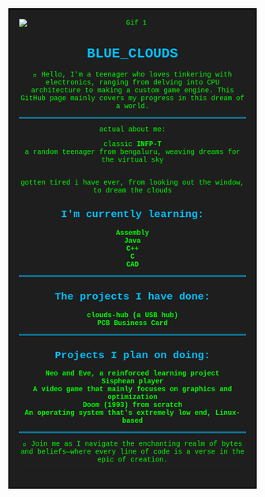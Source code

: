 <div style="border: 2px solid black; padding: 20px; background-color: #1e1e1e; color: #00ff00; font-family: 'Courier New', Courier, monospace; text-align: center;">
  <img src="https://i0.wp.com/media1.giphy.com/media/fUpvkRuLKE4xMBJLvH/200.gif" alt="Gif 1" style="display: block; margin: 0 auto;">

  <h1 style="color: #00bfff;">BLUE_CLOUDS</h1>

  <p>👋 Hello, I'm a teenager who loves tinkering with electronics, ranging from delving into CPU architecture to making a custom game engine. This GitHub page mainly covers my progress in this dream of a world.</p>

  <hr style="border: 1px solid #00bfff;">

  <p>
    actual about me:<br>
    <ul style="list-style: none; padding: 0;">
      <li>classic <b>INFP-T</b></li>
      <li>a random teenager from bengaluru, weaving dreams for the virtual sky</li>
    </ul>
    <br>
    gotten tired i have ever, from looking out the window, to dream the clouds
    <br>
  </p>


  <h2 style="color: #00bfff;">I'm currently learning:</h2>
  <ul style="list-style: none; padding: 0;">
    <li><b>Assembly</b></li>
    <li><b>Java</b></li>
    <li><b>C++</b></li>
    <li><b>C</b></li>
    <li><b>CAD</b></li>
  </ul>
  <hr style="border: 1px solid #00bfff;">
  <h2 style="color: #00bfff;">The projects I have done:</h2>
  <ul style="list-style: none; padding: 0;">
    <li><b>clouds-hub (a USB hub)</b></li>
    <li><b>PCB Business Card</b></li>
  </ul>

  <hr style="border: 1px solid #00bfff;">

  <h2 style="color: #00bfff;">Projects I plan on doing:</h2>
  <ul style="list-style: none; padding: 0;">
    <li><b>Neo and Eve, a reinforced learning project</b></li>
    <li><b>Sisphean player</b></li>
    <li><b>A video game that mainly focuses on graphics and optimization</b></li>
    <li><b>Doom (1993) from scratch</b></li>
    <li><b>An operating system that's extremely low end, Linux-based</b></li>
  </ul>

  <hr style="border: 1px solid #00bfff;">
  
  <p>🚀 Join me as I navigate the enchanting realm of bytes and beliefs—where every line of code is a verse in the epic of creation.</p>
  <hr>
</div>

